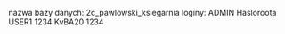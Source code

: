 nazwa bazy danych: 2c_pawlowski_ksiegarnia
loginy: 
        ADMIN Hasloroota
        USER1 1234
        KvBA20 1234